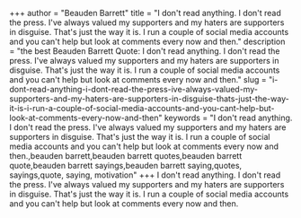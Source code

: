+++
author = "Beauden Barrett"
title = "I don't read anything. I don't read the press. I've always valued my supporters and my haters are supporters in disguise. That's just the way it is. I run a couple of social media accounts and you can't help but look at comments every now and then."
description = "the best Beauden Barrett Quote: I don't read anything. I don't read the press. I've always valued my supporters and my haters are supporters in disguise. That's just the way it is. I run a couple of social media accounts and you can't help but look at comments every now and then."
slug = "i-dont-read-anything-i-dont-read-the-press-ive-always-valued-my-supporters-and-my-haters-are-supporters-in-disguise-thats-just-the-way-it-is-i-run-a-couple-of-social-media-accounts-and-you-cant-help-but-look-at-comments-every-now-and-then"
keywords = "I don't read anything. I don't read the press. I've always valued my supporters and my haters are supporters in disguise. That's just the way it is. I run a couple of social media accounts and you can't help but look at comments every now and then.,beauden barrett,beauden barrett quotes,beauden barrett quote,beauden barrett sayings,beauden barrett saying,quotes, sayings,quote, saying, motivation"
+++
I don't read anything. I don't read the press. I've always valued my supporters and my haters are supporters in disguise. That's just the way it is. I run a couple of social media accounts and you can't help but look at comments every now and then.
